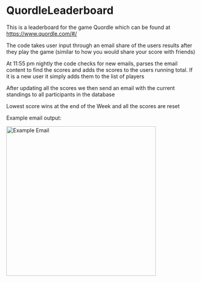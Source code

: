 # QuordleLeaderboard

This is a leaderboard for the game Quordle which can be found at https://www.quordle.com/#/

The code takes user input through an email share of the users results after they play the game (similar to how you would share your score with friends)

At 11:55 pm nightly the code checks for new emails, parses the email content to find the scores and adds the scores to the users running total.
If it is a new user it simply adds them to the list of players

After updating all the scores we then send an email with the current standings to all participants in the database

Lowest score wins at the end of the Week and all the scores are reset

Example email output:

<img width="396" alt="Example Email" src="https://user-images.githubusercontent.com/25232870/173972381-b323da94-05ce-444d-9e97-4e81792d4689.png">


